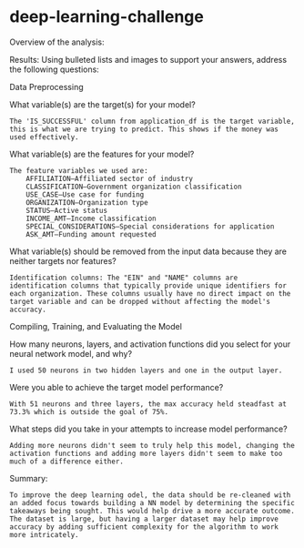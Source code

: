 # deep-learning-challenge

Overview of the analysis:


Results: Using bulleted lists and images to support your answers, address the following questions:

Data Preprocessing

What variable(s) are the target(s) for your model?

	The 'IS_SUCCESSFUL' column from application_df is the target variable, this is what we are trying to predict. This shows if the money was used effectively.

What variable(s) are the features for your model?

	The feature variables we used are:
		AFFILIATION—Affiliated sector of industry
		CLASSIFICATION—Government organization classification
		USE_CASE—Use case for funding
		ORGANIZATION—Organization type
		STATUS—Active status
		INCOME_AMT—Income classification
		SPECIAL_CONSIDERATIONS—Special considerations for application
		ASK_AMT—Funding amount requested

What variable(s) should be removed from the input data because they are neither targets nor features?

	Identification columns: The "EIN" and "NAME" columns are identification columns that typically provide unique identifiers for each organization. These columns usually have no direct impact on the target variable and can be dropped without affecting the model's accuracy.

Compiling, Training, and Evaluating the Model

How many neurons, layers, and activation functions did you select for your neural network model, and why?

	I used 50 neurons in two hidden layers and one in the output layer. 

Were you able to achieve the target model performance?

	With 51 neurons and three layers, the max accuracy held steadfast at 73.3% which is outside the goal of 75%.
	
What steps did you take in your attempts to increase model performance?

	Adding more neurons didn't seem to truly help this model, changing the activation functions and adding more layers didn't seem to make too much of a difference either.

Summary:

	To improve the deep learning odel, the data should be re-cleaned with an added focus towards building a NN model by determining the specific takeaways being sought. This would help drive a more accurate outcome. The dataset is large, but having a larger dataset may help improve accuracy by adding sufficient complexity for the algorithm to work more intricately.